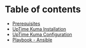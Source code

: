 # Table of contents

* [Prerequisites](README.md)
* [UpTime Kuma Installation](uptime-kuma-installation.md)
* [UpTime Kuma Configuration](uptime-kuma-configuration.md)
* [Playbook - Ansible](playbook-ansible.md)

